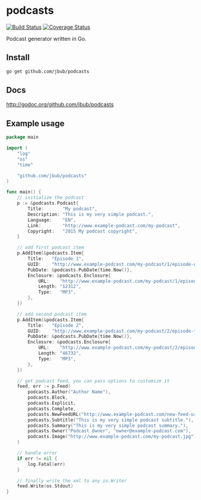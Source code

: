 # podcasts

[![Build Status](https://travis-ci.org/jbub/podcasts.svg)](https://travis-ci.org/jbub/podcasts)
[![Coverage Status](https://coveralls.io/repos/jbub/podcasts/badge.png)](https://coveralls.io/r/jbub/podcasts)

Podcast generator written in Go.

## Install

```bash
go get github.com/jbub/podcasts
```

## Docs

http://godoc.org/github.com/jbub/podcasts

## Example usage

```go
package main

import (
    "log"
    "os"
    "time"

    "github.com/jbub/podcasts"
)

func main() {
    // initialize the podcast
    p := &podcasts.Podcast{
        Title:       "My podcast",
        Description: "This is my very simple podcast.",
        Language:    "EN",
        Link:        "http://www.example-podcast.com/my-podcast",
        Copyright:   "2015 My podcast copyright",
    }

    // add first podcast item
    p.AddItem(&podcasts.Item{
        Title:   "Episode 1",
        GUID:    "http://www.example-podcast.com/my-podcast/1/episode-one",
        PubDate: &podcasts.PubDate{time.Now()},
        Enclosure: &podcasts.Enclosure{
            URL:    "http://www.example-podcast.com/my-podcast/1/episode.mp3",
            Length: "12312",
            Type:   "MP3",
        },
    })

    // add second podcast item
    p.AddItem(&podcasts.Item{
        Title:   "Episode 2",
        GUID:    "http://www.example-podcast.com/my-podcast/2/episode-two",
        PubDate: &podcasts.PubDate{time.Now()},
        Enclosure: &podcasts.Enclosure{
            URL:    "http://www.example-podcast.com/my-podcast/2/episode.mp3",
            Length: "46732",
            Type:   "MP3",
        },
    })

    // get podcast feed, you can pass options to customize it
    feed, err := p.Feed(
        podcasts.Author("Author Name"),
        podcasts.Block,
        podcasts.Explicit,
        podcasts.Complete,
        podcasts.NewFeedURL("http://www.example-podcast.com/new-feed-url"),
        podcasts.Subtitle("This is my very simple podcast subtitle."),
        podcasts.Summary("This is my very simple podcast summary."),
        podcasts.Owner("Podcast Owner", "owner@example-podcast.com"),
        podcasts.Image("http://www.example-podcast.com/my-podcast.jpg"),
    )

    // handle error
    if err != nil {
        log.Fatal(err)
    }

    // finally write the xml to any io.Writer
    feed.Write(os.Stdout)
}
```
